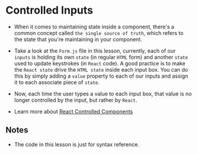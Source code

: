 # Controlled Inputs
- When it comes to maintaining state inside a component, there's a common concept called `the single source of truth`, which refers to the state that you're maintaining in your component.
- Take a look at the `Form.js` file in this lesson, currently, each of our `inputs` is holding its own `state` (in regular `HTML` form) and another `state` used to update keystrokes (in `React` code). A good practice is to make the `React state` drive the `HTML state` inside each input box. You can do this by simply adding a `value` property to each of our inputs and assign it to each associate piece of `state`. 
- Now, each time the user types a value to each input box, that value is no longer controlled by the input, but rather by `React`.

- Learn more about [React Controlled Components](https://reactjs.org/docs/forms.html#controlled-components)

## Notes
- The code in this lesson is just for syntax reference.